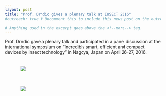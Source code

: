 ```yaml
---
layout: post
title: "Prof. Drndic gives a plenary talk at InSECT 2016"
#outreach: true # Uncomment this to include this news post on the outreach page.

# Anything used in the excerpt goes above the <!--more--> tag.
---
```


Prof. Drndic gave a plenary talk and participated in a panel discussion at the international symposium on “Incredibly smart, efficient and compact devices by insect technology” in Nagoya, Japan on April 26-27, 2016.

<figure class="hide-for-small" style="float: left; padding: 10px; width: 500px;">
  <img src="{{site.baseurl}}/{{site.img_path}}/nagoya_2016_1.jpg">
</figure>
<figure class="hide-for-small" style="float: left; padding: 10px; width: 500px;">
  <img src="{{site.baseurl}}/{{site.img_path}}/nagoya_2016_2.jpg">
</figure>

<!--more-->
